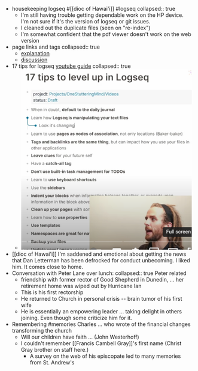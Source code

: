 - housekeeping logseq #[[dioc of Hawai'i]] #logseq
  collapsed:: true
	- I'm still having trouble getting dependable work on the HP device. I'm not sure if it's the version of logseq or git issues.
	- I cleaned out the duplicate files (seen on "re-index")
	- I'm somewhat confident that the pdf viewer doesn't work on the web version
- page links and tags
  collapsed:: true
	- [explanation](https://discuss.logseq.com/t/the-difference-between-page-links-tags-and-properties/8393)
	- [discussion](https://discuss.logseq.com/t/the-difference-between-page-links-tags-and-properties/8393/2)
- 17 tips for logseq [youtube guide](https://youtu.be/Fnxq3iITAJk)
  collapsed:: true
	- ![17-logseq-tips.png](../assets/17-logseq-tips_1666883289047_0.png)
- [[dioc of Hawai'i]] I'm saddened and emotional about getting the news that Dan Letterman has been defrocked for conduct unbecoming. I liked him. It comes close to home.
- Conversation with Peter Lane over lunch: 
  collapsed:: true
  Peter related
	- friendship with former rector of Good Shepherd in Dunedin, ... her retirement home was wiped out by Hurricane Ian
	- This is his first rectorship
	- He returned to Church in personal crisis -- brain tumor of his first wife
	- He is essentially an empowering leader ... taking delight in others joining. Even though some criticize him for it.
- Remembering #memories
  Charles ... who wrote of the financial changes transforming the church
	- Will our children have faith ... (John Westerhoff)
	- I couldn't remember [[Francis Cambell Gray]]'s first name (Christ Gray brother on staff here.)
		- A survey on the web of his episcopate led to many memories from St. Andrew's